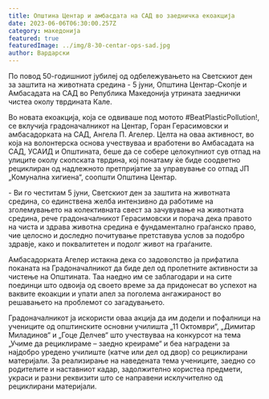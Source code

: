 ```yaml
---
title: Општина Центар и амбасдата на САД во заедничка екоакција
date: 2023-06-06T06:30:00.257Z
category: македонија
featured: true
featuredImage: ../img/8-30-centar-ops-sad.jpg
author: Вардарски
---
```

<!--StartFragment-->

По повод 50-годишниот јубилеј од одбележувањето на Светскиот ден за заштита на животната средина - 5 јуни, Општина Центар-Скопје и Амбасадата на САД во Република Македонија утрината заеднички чистеа околу тврдината Кале.

Во новата екоакција, која се одвиваше под мотото #BeatPlasticPollution!, се вклучија градоначалникот на Центар, Горан Герасимовски и амбасадорката на САД, Ангела П. Агелер. Целта на оваа активност, во која на волонтерска основа учествуваа и вработени во Амбасадата на САД, УСАИД и Општината, беше да се собере целокупниот сув отпад на улиците околу скопската тврдина, кој понатаму ќе биде соодветно рециклиран од надлежното претпријатие за управување со отпад ЈП „Комунална хигиена“, соопшти Општина Центар.

\- Ви го честитам 5 јуни, Светскиот ден за заштита на животната средина, со единствена желба интензивно да работиме на зголемувањето на колективната свест за зачувување на животната средина, рече градоначалникот Герасимовски и порача дека правото на чиста и здрава животна средина е фундаментално граѓанско право, чие целосно и доследно почитување претставува услов за подобро здравје, како и поквалитетен и подолг живот на граѓаните.

Амбасадорката Агелер истакна дека со задоволство ја прифатила поканата на Градоначалникот да биде дел од пролетните активности за чистење на Општината. Таа наедно им се заблагодари и на сите поединци што одвоија од своето време за да придонесат во успехот на ваквите екоакции и упати апел за поголема ангажираност во решавањето на проблемот со загадувањето.

Градоначалникот ја искористи оваа акција да им додели и пофалници на учениците од општинските основни училишта „11 Октомври“, „Димитар Миладинов“ и „Гоце Делчев“ што учествуваа на конкурсот на тема „Учиме да рециклираме – заедно креираме“ и беа наградени за најдобрo уредено училиште (катче или дел од двор) со рециклирани материјали. За реализирање на наведената тема учениците, заедно со родителите и наставниот кадар, задолжително користеа предмети, украси и разни реквизити што се направени исклучително од рециклирани материјали.

<!--EndFragment-->